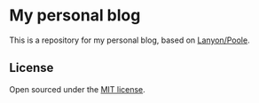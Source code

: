 # My personal blog

This is a repository for my personal blog, based on [Lanyon/Poole](http://lanyon.getpoole.com).


## License

Open sourced under the [MIT license](LICENSE.md).
